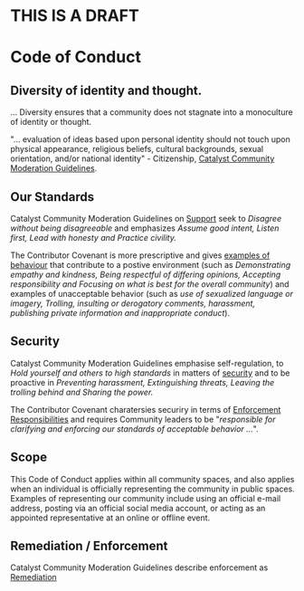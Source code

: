 # THIS IS A DRAFT

# Code of Conduct

## Diversity of identity and thought.

... Diversity ensures that a community does not stagnate into a monoculture of identity or thought.

"... evaluation of ideas based upon personal identity should not touch upon physical appearance, religious beliefs, cultural backgrounds, sexual orientation, and/or national identity" - Citizenship, [Catalyst Community Moderation Guidelines](Documents/Reference/Code-of-Conduct/Catalyst-Community-Moderation-Guidelines.md#citizenship).

## Our Standards 

Catalyst Community Moderation Guidelines on [Support](Documents/Reference/Code-of-Conduct/Catalyst-Community-Moderation-Guidelines.md#support) seek to *Disagree without being disagreeable* and emphasizes *Assume good intent, Listen first, Lead with honesty and Practice civility.*

The Contributor Covenant is more prescriptive and gives [examples of behaviour](Documents/Reference/Code-of-Conduct/Contributor-Covenant-Code%20of%20Conduct.md#our-standards) that contribute to a postive environment (such as *Demonstrating empathy and kindness, Being respectful of differing opinions, Accepting responsibility and Focusing on what is best for the overall community*) and examples of unacceptable behavior (such as *use of sexualized language or imagery, Trolling, insulting or derogatory comments, harassment, publishing private information and inappropriate conduct*).

## Security

Catalyst Community Moderation Guidelines emphasise self-regulation, to *Hold yourself and others to high standards* in matters of [security](Documents/Reference/Code-of-Conduct/Catalyst-Community-Moderation-Guidelines.md#security) and to be proactive in *Preventing harassment, Extinguishing threats, Leaving the trolling behind and Sharing the power.*

The Contributor Covenant charatersies securiry in terms of [Enforcement Responsibilities](Documents/Reference/Code-of-Conduct/Contributor-Covenant-Code%20of%20Conduct.md#enforcement-responsibilities) and requires Community leaders to be "*responsible for clarifying and enforcing our standards of acceptable behavior ...*".

## Scope

This Code of Conduct applies within all community spaces, and also applies when
an individual is officially representing the community in public spaces.
Examples of representing our community include using an official e-mail address,
posting via an official social media account, or acting as an appointed
representative at an online or offline event.

## Remediation / Enforcement

Catalyst Community Moderation Guidelines describe enforcement as [Remediation](Documents/Reference/Code-of-Conduct/Catalyst-Community-Moderation-Guidelines.md#remediation)
